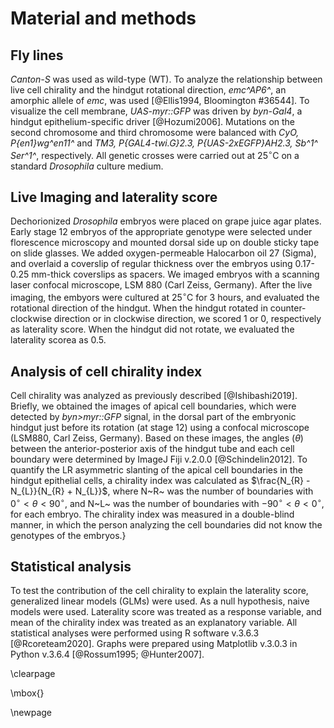 # Material and methods

## Fly lines

*Canton-S* was used as wild-type (WT).
To analyze the relationship between live cell chirality and the hindgut rotational direction, *emc^AP6^*, an amorphic allele of *emc*, was used [@Ellis1994, Bloomington #36544].
To visualize the cell membrane, *UAS-myr::GFP* was driven by *byn-Gal4*, a hindgut epithelium-specific driver [@Hozumi2006].
Mutations on the second chromosome and third chromosome were balanced with *CyO, P{en1}wg^en11^* and *TM3, P{GAL4-twi.G}2.3, P{UAS-2xEGFP}AH2.3, Sb^1^ Ser^1^*, respectively.
All genetic crosses were carried out at $25^{\circ} \mathrm{C}$ on a standard *Drosophila* culture medium.

## Live Imaging and laterality score

Dechorionized *Drosophila* embryos were placed on grape juice agar plates.
Early stage 12 embryos of the appropriate genotype were selected under florescence microscopy and mounted dorsal side up on double sticky tape on slide glasses.
We added oxygen-permeable Halocarbon oil 27 (Sigma), and overlaid a coverslip of regular thickness over the embryos using 0.17-0.25 mm-thick coverslips as spacers.
We imaged embryos with a scanning laser confocal microscope, LSM 880 (Carl Zeiss, Germany).
After the live imaging, the embyors were cultured at $25^{\circ} \mathrm{C}$ for 3 hours, and evaluated the rotational direction of the hindgut.
When the hindgut rotated in counter-clockwise direction or in clockwise direction, we scored 1 or 0, respectively as laterality score.
When the hindgut did not rotate, we evaluated the laterality scorea as 0.5.

## Analysis of cell chirality index

Cell chirality was analyzed as previously described [@Ishibashi2019].
Briefly, we obtained the images of apical cell boundaries, which were detected by *byn>myr::GFP* signal, in the dorsal part of the embryonic hindgut just before its rotation (at stage 12) using a confocal microscope (LSM880, Carl Zeiss, Germany).
Based on these images, the angles ($\theta$) between the anterior-posterior axis of the hindgut tube and each cell boundary were determined by ImageJ Fiji v.2.0.0 [@Schindelin2012].
To quantify the LR asymmetric slanting of the apical cell boundaries in the hindgut epithelial cells, a chirality index was calculated as $\frac{N_{R} - N_{L}}{N_{R} + N_{L}}$,
where N~R~ was the number of boundaries with $0^{\circ} < \theta <  90^{\circ}$, and N~L~ was the number of boundaries with $-90^{\circ} < \theta <  0^{\circ}$, for each embryo.
The chirality index was measured in a double-blind manner, in which the person analyzing the cell boundaries did not know the genotypes of the embryos.}

## Statistical analysis

To test the contribution of the cell chirality to explain the laterality score, generalized linear models (GLMs) were used.
As a null hypothesis, naive models were used.
Laterality score was treated as a response variable, and mean of the chirality index was treated as an explanatory variable.
All statistical analyses were performed using R software v.3.6.3 [@Rcoreteam2020].
Graphs were prepared using Matplotlib v.3.0.3 in Python v.3.6.4 [@Rossum1995; @Hunter2007].

\clearpage

\mbox{}

\newpage

<!--
0_metadata/meta0.md
0_metadata/meta1.md
1_abstract.md
2_introduction.md
3_procedures.md
4_results.md
5_discussion.md
6_figs.md
7_references.md
8_supplements.md
-->
